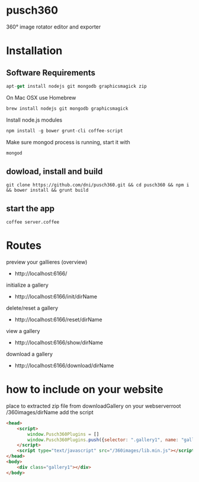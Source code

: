pusch360
========

360° image rotator editor and exporter

# Installation

## Software Requirements

```js
apt-get install nodejs git mongodb graphicsmagick zip
```
On Mac OSX use Homebrew
```js
brew install nodejs git mongodb graphicsmagick
```
Install node.js modules
```js
npm install -g bower grunt-cli coffee-script
```
Make sure mongod process is running, start it with

```js
mongod
```

## dowload, install and build

```shell
git clone https://github.com/dni/pusch360.git && cd pusch360 && npm i && bower install && grunt build
```


## start the app
```shell
coffee server.coffee
```

# Routes

preview your gallieres (overview)
* http://localhost:6166/

initialize a gallery
* http://localhost:6166/init/dirName

delete/reset a gallery
* http://localhost:6166/reset/dirName

view a gallery
* http://localhost:6166/show/dirName

download a gallery
* http://localhost:6166/download/dirName

# how to include on your website

place to extracted zip file from downloadGallery on your webserverroot /360images/dirName
add the script

```html
<head>
    <script>
        window.Pusch360Plugins = []
        window.Pusch360Plugins.push({selector: ".gallery1", name: "gallery1"});
    </script>
    <script type="text/javascript" src="/360images/lib.min.js"></script>
</head>
<body>
    <div class="gallery1"></div>
</body>
```
